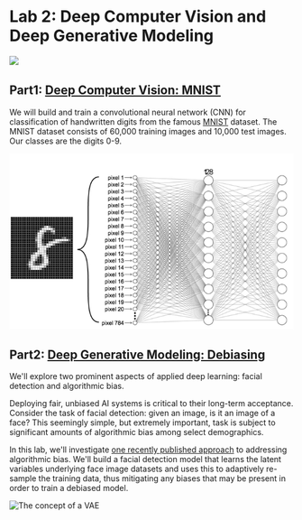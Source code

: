 # Lab 2: Deep Computer Vision and Deep Generative Modeling
<img src="https://i.ibb.co/BjLSRMM/ezgif-2-253dfd3f9097.gif" />


## Part1: [Deep Computer Vision: MNIST](https://github.com/Shahrullo/IntroToDeepLearning/blob/main/Lab2/Part1_MNIST.ipynb)
We will build and train a convolutional neural network (CNN) for classification of handwritten digits from the famous [MNIST](http://yann.lecun.com/exdb/mnist/) dataset. The MNIST dataset consists of 60,000 training images and 10,000 test images. Our classes are the digits 0-9.

![MNIST](https://github.com/Shahrullo/IntroToDeepLearning/blob/main/Lab2/imgs/mnist.png)


## Part2: [Deep Generative Modeling: Debiasing](https://github.com/Shahrullo/IntroToDeepLearning/blob/main/Lab2/Part2_Debiasing.ipynb)

We'll explore two prominent aspects of applied deep learning: facial detection and algorithmic bias.

Deploying fair, unbiased AI systems is critical to their long-term acceptance. Consider the task of facial detection: given an image, is it an image of a face? This seemingly simple, but extremely important, task is subject to significant amounts of algorithmic bias among select demographics.

In this lab, we'll investigate [one recently published approach](http://introtodeeplearning.com/AAAI_MitigatingAlgorithmicBias.pdf) to addressing algorithmic bias. We'll build a facial detection model that learns the latent variables underlying face image datasets and uses this to adaptively re-sample the training data, thus mitigating any biases that may be present in order to train a debiased model.

![The concept of a VAE](https://i.ibb.co/3s4S6Gc/vae.jpg)
